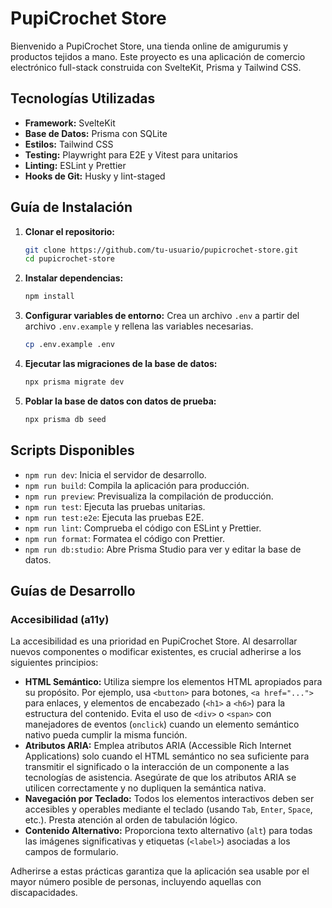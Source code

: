 # PupiCrochet Store

Bienvenido a PupiCrochet Store, una tienda online de amigurumis y productos tejidos a mano. Este proyecto es una aplicación de comercio electrónico full-stack construida con SvelteKit, Prisma y Tailwind CSS.

## Tecnologías Utilizadas

- **Framework:** SvelteKit
- **Base de Datos:** Prisma con SQLite
- **Estilos:** Tailwind CSS
- **Testing:** Playwright para E2E y Vitest para unitarios
- **Linting:** ESLint y Prettier
- **Hooks de Git:** Husky y lint-staged

## Guía de Instalación

1.  **Clonar el repositorio:**

    ```bash
    git clone https://github.com/tu-usuario/pupicrochet-store.git
    cd pupicrochet-store
    ```

2.  **Instalar dependencias:**

    ```bash
    npm install
    ```

3.  **Configurar variables de entorno:**
    Crea un archivo `.env` a partir del archivo `.env.example` y rellena las variables necesarias.

    ```bash
    cp .env.example .env
    ```

4.  **Ejecutar las migraciones de la base de datos:**

    ```bash
    npx prisma migrate dev
    ```

5.  **Poblar la base de datos con datos de prueba:**
    ```bash
    npx prisma db seed
    ```

## Scripts Disponibles

- `npm run dev`: Inicia el servidor de desarrollo.
- `npm run build`: Compila la aplicación para producción.
- `npm run preview`: Previsualiza la compilación de producción.
- `npm run test`: Ejecuta las pruebas unitarias.
- `npm run test:e2e`: Ejecuta las pruebas E2E.
- `npm run lint`: Comprueba el código con ESLint y Prettier.
- `npm run format`: Formatea el código con Prettier.
- `npm run db:studio`: Abre Prisma Studio para ver y editar la base de datos.

## Guías de Desarrollo

### Accesibilidad (a11y)

La accesibilidad es una prioridad en PupiCrochet Store. Al desarrollar nuevos componentes o modificar existentes, es crucial adherirse a los siguientes principios:

-   **HTML Semántico:** Utiliza siempre los elementos HTML apropiados para su propósito. Por ejemplo, usa `<button>` para botones, `<a href="...">` para enlaces, y elementos de encabezado (`<h1>` a `<h6>`) para la estructura del contenido. Evita el uso de `<div>` o `<span>` con manejadores de eventos (`onclick`) cuando un elemento semántico nativo pueda cumplir la misma función.
-   **Atributos ARIA:** Emplea atributos ARIA (Accessible Rich Internet Applications) solo cuando el HTML semántico no sea suficiente para transmitir el significado o la interacción de un componente a las tecnologías de asistencia. Asegúrate de que los atributos ARIA se utilicen correctamente y no dupliquen la semántica nativa.
-   **Navegación por Teclado:** Todos los elementos interactivos deben ser accesibles y operables mediante el teclado (usando `Tab`, `Enter`, `Space`, etc.). Presta atención al orden de tabulación lógico.
-   **Contenido Alternativo:** Proporciona texto alternativo (`alt`) para todas las imágenes significativas y etiquetas (`<label>`) asociadas a los campos de formulario.

Adherirse a estas prácticas garantiza que la aplicación sea usable por el mayor número posible de personas, incluyendo aquellas con discapacidades.
